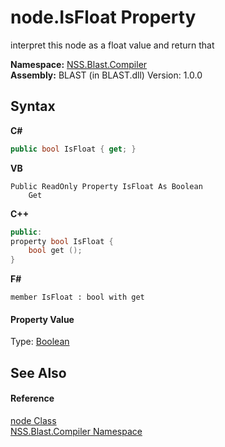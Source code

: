 # node.IsFloat Property 
 

interpret this node as a float value and return that

**Namespace:**&nbsp;<a href="26a25caa-f50b-92ad-f15c-dbb9db1493ae">NSS.Blast.Compiler</a><br />**Assembly:**&nbsp;BLAST (in BLAST.dll) Version: 1.0.0

## Syntax

**C#**<br />
``` C#
public bool IsFloat { get; }
```

**VB**<br />
``` VB
Public ReadOnly Property IsFloat As Boolean
	Get
```

**C++**<br />
``` C++
public:
property bool IsFloat {
	bool get ();
}
```

**F#**<br />
``` F#
member IsFloat : bool with get

```


#### Property Value
Type: <a href="https://docs.microsoft.com/dotnet/api/system.boolean" target="_blank" rel="noopener noreferrer">Boolean</a>

## See Also


#### Reference
<a href="7dc9b7e9-64ad-f224-ae1a-4e6639739f56">node Class</a><br /><a href="26a25caa-f50b-92ad-f15c-dbb9db1493ae">NSS.Blast.Compiler Namespace</a><br />